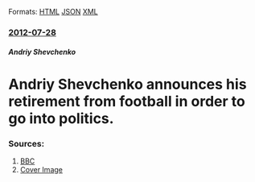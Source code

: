 
Formats: [HTML](/news/2012/07/28/andriy-shevchenko-announces-his-retirement-from-football-in-order-to-go-into-politics.html)  [JSON](/news/2012/07/28/andriy-shevchenko-announces-his-retirement-from-football-in-order-to-go-into-politics.json)  [XML](/news/2012/07/28/andriy-shevchenko-announces-his-retirement-from-football-in-order-to-go-into-politics.xml)  

### [2012-07-28](/news/2012/07/28/index.md)

##### Andriy Shevchenko
# Andriy Shevchenko announces his retirement from football in order to go into politics. 




### Sources:

1. [BBC](https://www.bbc.co.uk/sport/0/football/19028757)
1. [Cover Image](https://ichef.bbci.co.uk/onesport/cps/624/mcs/media/images/61871000/jpg/_61871598_shevchenko_afp.jpg)
